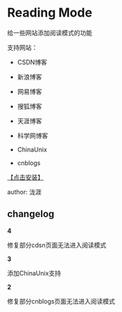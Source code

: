 # Reading Mode

给一些网站添加阅读模式的功能

支持网站：

* CSDN博客

* 新浪博客

* 网易博客

* 搜狐博客

* 天涯博客

* 科学网博客

* ChinaUnix

* cnblogs

[【点击安装】](https://github.com/FirefoxBar/userscript/raw/master/Reading_Mode/Reading_Mode.user.js)

author: 泷涯

## changelog

**4**

修复部分cdsn页面无法进入阅读模式

**3**

添加ChinaUnix支持

**2**

修复部分cnblogs页面无法进入阅读模式
